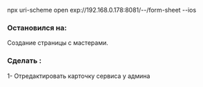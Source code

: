 npx uri-scheme open exp://192.168.0.178:8081/--/form-sheet --ios

### Остановился на:

Создание страницы с мастерами.

### Сделать :
1- Отредактировать карточку сервиса у админа
